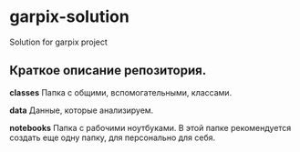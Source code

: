 # garpix-solution
Solution for garpix project

## Краткое описание репозитория.

**classes** Папка с общими, вспомогательными, классами.

**data** Данные, которые анализируем.

**notebooks** Папка с рабочими ноутбуками. В этой папке рекомендуется создать еще одну папку, для персонально для себя. 